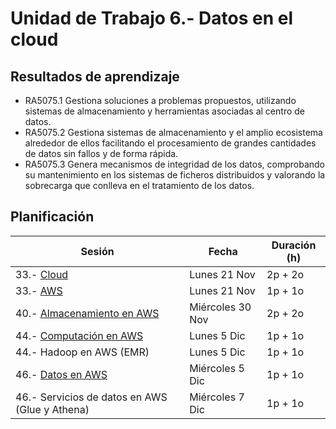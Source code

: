 
# Unidad de Trabajo 6.- Datos en el cloud

## Resultados de aprendizaje

* RA5075.1 Gestiona soluciones a problemas propuestos, utilizando sistemas de almacenamiento y herramientas asociadas al centro de datos.  
* RA5075.2 Gestiona sistemas de almacenamiento y el amplio ecosistema alrededor de ellos facilitando el procesamiento de grandes cantidades de datos sin fallos y de forma rápida.  
* RA5075.3 Genera mecanismos de integridad de los datos, comprobando su mantenimiento en los sistemas de ficheros distribuidos y valorando la sobrecarga que conlleva en el tratamiento de los datos.

## Planificación

| Sesión                            | Fecha             | Duración (h)  |
| ---------                         | -----             | ---------     |
| 33.- [Cloud](01cloud.md)          | Lunes 21 Nov      | 2p + 2o       |
| 33.- [AWS](02aws.md)              | Lunes 21 Nov      | 1p + 1o       |
| 40.- [Almacenamiento en AWS](03s3.md)   | Miércoles 30 Nov  | 2p + 2o       |
| 44.- [Computación en AWS](05computacion.md)     | Lunes 5 Dic   | 1p + 1o   |
| 44.- Hadoop en AWS (EMR)                        | Lunes 5 Dic   | 1p + 1o   |
| 46.- [Datos en AWS](06datos.md)   | Miércoles 5 Dic       | 1p + 1o   |
| 46.- Servicios de datos en AWS (Glue y Athena)    | Miércoles 7 Dic   | 1p + 1o   |
